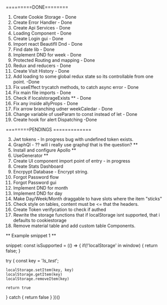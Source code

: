 ###

=========DONE========

1. Create Cookie Storage - Done
2. Create Error Handler - Done
3. Create Api Services - Done
4. Loading Component - Done
5. Create Login gui - Done
6. Import react Beautifll Dnd - Done
7. Find date lib - Done
8. Implement DND for week - Done
9. Protected Routing and mapping - Done
10. Redux and reducers - Done
11. Create Visit History - Done
12. Add loading to some global redux state so its controllable from one point. -Done
13. Fix useEffect trycatch methods, to catch async error - Done
14. Fix main file imports - Done
15. Check if localstorageExists \*\* - Done
16. Fix any inside allyProps - Done
17. Fix arrow branching udner weekCaledar - Done
18. Change variable of useParam to const instead of let - Done
19. Create hook for alert Dispatching -Done

========PENDINGS =============

3. Jwt tokens - In progress bug with undefined token exists.
4. GraphQl  - ?? will i really use graphql that is the question? **
5. Install and configure Apollo **
6. UseGenerator **
7. Create UI component import point of entry - in progress
9. Create Stats Dashboard
10. Encrpypt Database - Encrypt string.
11. Forgot Password flow
12. Forgot Password gui
13. Implement DND for month
14. Implement DND for day
15. Make Day/Week/Month draggable to have slots where the item "sticks"
16. Check style on tables, content must be <= that the headers.
17. Create Token verifycation to check if authed
18. Rewrite the storage functions that if localStorage isnt supported, that i defaults to cookiestorage
19. Remove material table and add custom table Components.


** Example smippet 1 **

snippet:
const isSupported = (() => {
if(!'localStorage' in window) {
return false;
}

try {
const key = '_ls_test_';

    localStorage.setItem(key, key)
    localStorage.getItem(key)
    localStorage.removeItem(key)

    return true

} catch {
return false
}
})()
